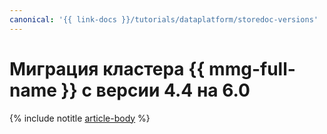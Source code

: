 ```yaml
---
canonical: '{{ link-docs }}/tutorials/dataplatform/storedoc-versions'
---
```


# Миграция кластера {{ mmg-full-name }} с версии 4.4 на 6.0

{% include notitle [article-body](../../_tutorials/dataplatform/datatransfer/storedoc-versions.md) %}
